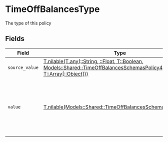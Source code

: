 # TimeOffBalancesType

The type of this policy


## Fields

| Field                                                                                                                                                                                | Type                                                                                                                                                                                 | Required                                                                                                                                                                             | Description                                                                                                                                                                          | Example                                                                                                                                                                              |
| ------------------------------------------------------------------------------------------------------------------------------------------------------------------------------------ | ------------------------------------------------------------------------------------------------------------------------------------------------------------------------------------ | ------------------------------------------------------------------------------------------------------------------------------------------------------------------------------------ | ------------------------------------------------------------------------------------------------------------------------------------------------------------------------------------ | ------------------------------------------------------------------------------------------------------------------------------------------------------------------------------------ |
| `source_value`                                                                                                                                                                       | [T.nilable(T.any(::String, ::Float, T::Boolean, Models::Shared::TimeOffBalancesSchemasPolicy4, T::Array[::Object]))](../../models/shared/timeoffbalancesschemaspolicysourcevalue.md) | :heavy_minus_sign:                                                                                                                                                                   | N/A                                                                                                                                                                                  |                                                                                                                                                                                      |
| `value`                                                                                                                                                                              | [T.nilable(Models::Shared::TimeOffBalancesSchemasPolicyValue)](../../models/shared/timeoffbalancesschemaspolicyvalue.md)                                                             | :heavy_minus_sign:                                                                                                                                                                   | The unified value for the type of the time off policy. If the provider does not specify this unit, the value will be set to unmapped_value                                           | holiday                                                                                                                                                                              |